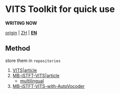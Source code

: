 # VITS Toolkit for quick use

**WRITING NOW**

[origin](README.md) | [ZH](README_zh.md) | **[EN](README_en.md)**

## Method

store them in `repositories`

1. [VITS](https://github.com/jaywalnut310/vits)|[article](https://arxiv.org/abs/2106.06103)
2. [MB-iSTFT-VITS](https://github.com/MasayaKawamura/MB-iSTFT-VITS)|[article](https://arxiv.org/abs/2210.15975)
	- [multilingual](https://github.com/vitzhdanov/MB-iSTFT-VITS-multilingual)
3. [MB-iSTFT-VITS-with-AutoVocoder](https://github.com/hcy71o/MB-iSTFT-VITS-with-AutoVocoder)
